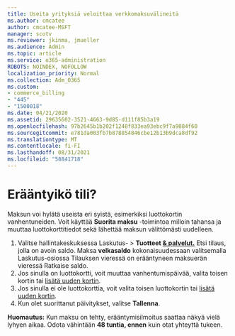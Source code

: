 ```yaml
---
title: Useita yrityksiä veloittaa verkkomaksuvälineitä
ms.author: cmcatee
author: cmcatee-MSFT
manager: scotv
ms.reviewer: jkinma, jmueller
ms.audience: Admin
ms.topic: article
ms.service: o365-administration
ROBOTS: NOINDEX, NOFOLLOW
localization_priority: Normal
ms.collection: Adm_O365
ms.custom:
- commerce_billing
- "445"
- "1500018"
ms.date: 04/21/2020
ms.assetid: 29635602-3521-4663-9d85-d111f85b3a19
ms.openlocfilehash: 97b2645b1b202f1248f833ea93ebc9f7a9884f60
ms.sourcegitcommit: e781da003fb7b878854846cbe12b13b9dca8df92
ms.translationtype: MT
ms.contentlocale: fi-FI
ms.lasthandoff: 08/31/2021
ms.locfileid: "58841718"
---
```

# <a name="past-due-account"></a>Erääntyikö tili?

Maksun voi hylätä useista eri syistä, esimerkiksi luottokortin vanhentuneiden. Voit käyttää **Suorita maksu** -toimintoa milloin tahansa ja muuttaa luottokorttitiedot sekä lähettää maksun välittömästi uudelleen.

1. Valitse hallintakeskuksessa Laskutus- > **Tuotteet [& palvelut.](https://go.microsoft.com/fwlink/p/?linkid=842054)**
Etsi tilaus, jolla on avoin saldo. Maksa **velkasaldo** kokonaisuudessaan valitsemalla Laskutus-osiossa Tilauksen  vieressä on erääntyneen maksuerän vieressä Ratkaise saldo.
2. Jos sinulla on luottokortti, voit muuttaa vanhentumispäivää, valita toisen kortin tai [lisätä uuden kortin](https://docs.microsoft.com/microsoft-365/commerce/billing-and-payments/manage-payment-methods).
3. Jos sinulla ei ole luottokorttia, voit valita toisen luottokortin tai [lisätä uuden kortin](https://docs.microsoft.com/microsoft-365/commerce/billing-and-payments/manage-payment-methods).
4. Kun olet suorittanut päivitykset, valitse **Tallenna**.

**Huomautus:** Kun maksu on tehty, erääntymisilmoitus saattaa näkyä vielä lyhyen aikaa. Odota vähintään **48 tuntia, ennen** kuin otat yhteyttä tukeen.
